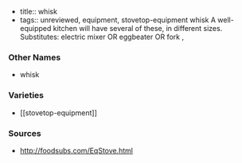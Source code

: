 - title:: whisk
- tags:: unreviewed, equipment, stovetop-equipment
whisk A well-equipped kitchen will have several of these, in different sizes. Substitutes: electric mixer OR eggbeater OR fork ,

### Other Names

* whisk

### Varieties

* [[stovetop-equipment]]

### Sources
* http://foodsubs.com/EqStove.html
